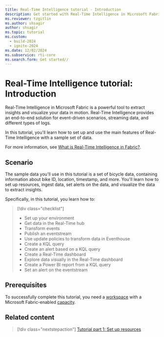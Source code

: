 ```yaml
---
title: Real-Time Intelligence tutorial - Introduction
description: Get started with Real-Time Intelligence in Microsoft Fabric.
ms.reviewer: tzgitlin
ms.author: shsagir
author: shsagir
ms.topic: tutorial
ms.custom:
  - build-2024
  - ignite-2024
ms.date: 12/02/2024
ms.subservice: rti-core
ms.search.form: Get started//
---
```

# Real-Time Intelligence tutorial: Introduction

Real-Time Intelligence in Microsoft Fabric is a powerful tool to extract insights and visualize your data in motion. Real-Time Intelligence provides an end-to-end solution for event-driven scenarios, streaming data, and different types of logs.

In this tutorial, you'll learn how to set up and use the main features of Real-Time Intelligence with a sample set of data.

 For more information, see [What is Real-Time Intelligence in Fabric?](overview.md).

## Scenario

The sample data you'll use in this tutorial is a set of bicycle data, containing information about bike ID, location, timestamp, and more. You'll learn how to set up resources, ingest data, set alerts on the data, and visualize the data to extract insights.

Specifically, in this tutorial, you learn how to:

> [!div class="checklist"]
>
> * Set up your environment
> * Get data in the Real-Time hub
> * Transform events
> * Publish an eventstream
> * Use update policies to transform data in Eventhouse
> * Create a KQL query
> * Create an alert based on a KQL query
> * Create a Real-Time dashboard
> * Explore data visually in the Real-Time dashboard
> * Create a Power BI report from a KQL query
> * Set an alert on the eventstream

## Prerequisites

To successfully complete this tutorial, you need a [workspace](../fundamentals/create-workspaces.md) with a Microsoft Fabric-enabled [capacity](../enterprise/licenses.md#capacity).

## Related content

> [!div class="nextstepaction"]
> [Tutorial part 1: Set up resources](tutorial-1-resources.md)
